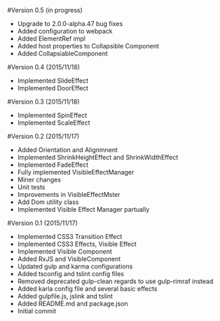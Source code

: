 #Version 0.5 (in progress)
- Upgrade to 2.0.0-alpha.47 bug fixes
- Added configuration to webpack
- Added ElementRef impl
- Added host properties to Collapsible Component
- Added CollapsiableComponent

#Version 0.4 (2015/11/18)
- Implemented SlideEffect
- Implemented DoorEffect

#Version 0.3 (2015/11/18)
- Implemented SpinEffect
- Implemented ScaleEffect

#Version 0.2 (2015/11/17)
- Added Orientation and Alignmnent
- Implemented ShrinkHeightEffect and ShrinkWidthEffect
- Implemented FadeEffect
- Fully implemented VisibleEffectManager
- Miner changes
- Unit tests
- Improvements in VisibleEffectMster
- Add Dom utility class
- Implemented Visible Effect Manager partually

#Version 0.1 (2015/11/17)
- Implemented CSS3 Transition Effect
- Implemented CSS3 Effects, Visible Effect
- Implemented Visible Component
- Added RxJS and VisibleComponent
- Updated gulp and karma configurations
- Added tsconfig and tslint config files
- Removed deprecated gulp-clean regards to use gulp-rimraf instead
- Added karla config file and several basic effects
- Added gulpfile.js, jslink and tslint
- Added README.md and package.json
- Initial commit
